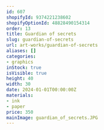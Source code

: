 ```yaml
---
id: 607
shopifyId: 9374221238602
shopifyOptionId: 48828490154314
order: 13
title: Guardian of secrets
slug: guardian-of-secrets
url: art-works/guardian-of-secrets
aliases: []
categories:
- graphics
inStock: true
isVisible: true
height: 40
width: 30
date: 2024-01-01T00:00:00Z
materials:
- ink
- paper
price: 350
mainImage: guardian_of_secrets.JPG
---
```


